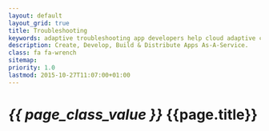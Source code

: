 ```yaml
---
layout: default
layout_grid: true
title: Troubleshooting
keywords: adaptive troubleshooting app developers help cloud adaptive cloud
description: Create, Develop, Build & Distribute Apps As-A-Service. 
class: fa fa-wrench
sitemap:
priority: 1.0
lastmod: 2015-10-27T11:07:00+01:00
---
```


<h1><i class="{{ page.class }}" style="width: 55px;">{{ page_class_value }}</i> {{page.title}}</h1>
